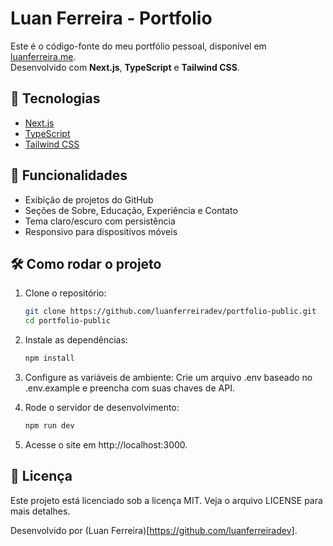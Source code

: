 # Luan Ferreira - Portfolio

Este é o código-fonte do meu portfólio pessoal, disponível em [luanferreira.me](https://luanferreira.me).  
Desenvolvido com **Next.js**, **TypeScript** e **Tailwind CSS**.

## 🚀 Tecnologias

- [Next.js](https://nextjs.org/)
- [TypeScript](https://www.typescriptlang.org/)
- [Tailwind CSS](https://tailwindcss.com/)

## 🌟 Funcionalidades

- Exibição de projetos do GitHub
- Seções de Sobre, Educação, Experiência e Contato
- Tema claro/escuro com persistência
- Responsivo para dispositivos móveis

## 🛠️ Como rodar o projeto

1. Clone o repositório:
   ```bash
   git clone https://github.com/luanferreiradev/portfolio-public.git
   cd portfolio-public
   ```
2. Instale as dependências:

    ```bash
    npm install
    ```
3. Configure as variáveis de ambiente: Crie um arquivo .env baseado no .env.example e preencha com suas chaves de API.

4. Rode o servidor de desenvolvimento:

    ```bash
    npm run dev
    ```
5. Acesse o site em http://localhost:3000.

## 📄 Licença
Este projeto está licenciado sob a licença MIT. Veja o arquivo LICENSE para mais detalhes.

Desenvolvido por (Luan Ferreira)[https://github.com/luanferreiradev].